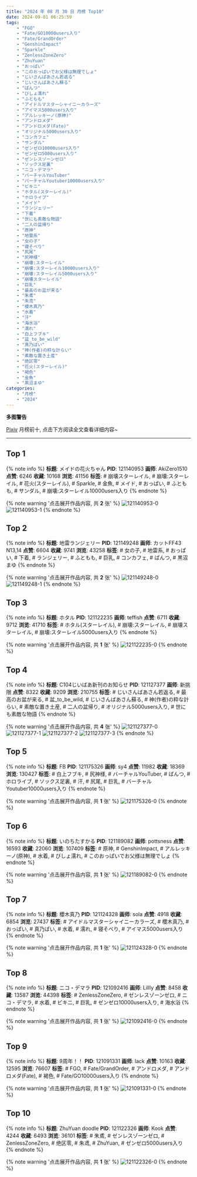 ```yaml
---
title: "2024 年 08 月 30 日 月榜 Top10"
date: 2024-09-01 06:25:59
tags:
    - "FGO"
    - "Fate/GO10000users入り"
    - "Fate/GrandOrder"
    - "GenshinImpact"
    - "Sparkle"
    - "ZenlessZoneZero"
    - "ZhuYuan"
    - "おっぱい"
    - "このおっぱいでお父様は無理でしょ"
    - "じいさんばあさん若返る"
    - "じいさんばあさん蘇る"
    - "ぱんつ"
    - "びしょ濡れ"
    - "ふともも"
    - "アイドルマスターシャイニーカラーズ"
    - "アイマス5000users入り"
    - "アルレッキーノ(原神)"
    - "アンドロメダ"
    - "アンドロメダ(Fate)"
    - "オリジナル5000users入り"
    - "コンカフェ"
    - "サンダル"
    - "ゼンゼロ10000users入り"
    - "ゼンゼロ5000users入り"
    - "ゼンレスゾーンゼロ"
    - "ソックス足裏"
    - "ニコ・デマラ"
    - "バーチャルYouTuber"
    - "バーチャルYoutuber10000users入り"
    - "ビキニ"
    - "ホタル(スターレイル)"
    - "ホロライブ"
    - "メイド"
    - "ランジェリー"
    - "下着"
    - "世にも素敵な物語"
    - "二人の盆帰り"
    - "原神"
    - "地雷系"
    - "女の子"
    - "寝そべり"
    - "尻尾"
    - "尻神様"
    - "崩壊:スターレイル"
    - "崩壊:スターレイル10000users入り"
    - "崩壊:スターレイル5000users入り"
    - "崩壊スターレイル"
    - "巨乳"
    - "最高のお盆が来る"
    - "朱鳶"
    - "朱鸢"
    - "櫻木真乃"
    - "水着"
    - "汗"
    - "海水浴"
    - "濡れ"
    - "白上フブキ"
    - "盆_to_be_wild"
    - "真乃ぱい"
    - "神(作者)の粋な計らい"
    - "素敵な置き土産"
    - "绝区零"
    - "花火(スターレイル)"
    - "褐色"
    - "金魚"
    - "黒沼まゆ"
categories:
    - "月榜"
    - "2024"
---
```


<i class="fa fa-triangle-exclamation"></i>**多图警告**<i class="fa fa-triangle-exclamation"></i>

[Pixiv](https://www.pixiv.net/) 月榜前十, 点击下方阅读全文查看详细内容~

<!-- more -->

---

## Top 1

{% note info %}
**标题**: メイドの花火ちゃん
**PID**: 121140953 **画师**: AkiZero1510
**点赞**: 6246 **收藏**: 10168 **浏览**: 41156
**标签**: # 崩壊スターレイル, # 崩壊:スターレイル, # 花火(スターレイル), # Sparkle, # 金魚, # メイド, # おっぱい, # ふともも, # サンダル, # 崩壊:スターレイル10000users入り
{% endnote %}

{% note warning '点击展开作品内容, 共 **2** 张' %}
![121140953-0](https://i.pixiv.re/img-original/img/2024/08/03/16/30/03/121140953_p0.jpg)
![121140953-1](https://i.pixiv.re/img-original/img/2024/08/03/16/30/03/121140953_p1.jpg)
{% endnote %}

## Top 2

{% note info %}
**标题**: 地雷ランジェリー
**PID**: 121149248 **画师**: カットFF43　N13,14
**点赞**: 6604 **收藏**: 9741 **浏览**: 43258
**标签**: # 女の子, # 地雷系, # おっぱい, # 下着, # ランジェリー, # ふともも, # 巨乳, # コンカフェ, # ぱんつ, # 黒沼まゆ
{% endnote %}

{% note warning '点击展开作品内容, 共 **2** 张' %}
![121149248-0](https://i.pixiv.re/img-original/img/2024/08/03/21/20/57/121149248_p0.png)
![121149248-1](https://i.pixiv.re/img-original/img/2024/08/03/21/20/57/121149248_p1.png)
{% endnote %}

## Top 3

{% note info %}
**标题**: ホタル
**PID**: 121122235 **画师**: teffish
**点赞**: 6711 **收藏**: 9712 **浏览**: 41710
**标签**: # ホタル(スターレイル), # 崩壊:スターレイル, # 崩壊スターレイル, # 崩壊:スターレイル5000users入り
{% endnote %}

{% note warning '点击展开作品内容, 共 **1** 张' %}
![121122235-0](https://i.pixiv.re/img-original/img/2024/08/03/00/00/15/121122235_p0.jpg)
{% endnote %}

## Top 4

{% note info %}
**标题**: C104じいばあ新刊のお知らせ
**PID**: 121127377 **画师**: 新挑限
**点赞**: 8322 **收藏**: 9209 **浏览**: 210755
**标签**: # じいさんばあさん若返る, # 最高のお盆が来る, # 盆_to_be_wild, # じいさんばあさん蘇る, # 神(作者)の粋な計らい, # 素敵な置き土産, # 二人の盆帰り, # オリジナル5000users入り, # 世にも素敵な物語
{% endnote %}

{% note warning '点击展开作品内容, 共 **4** 张' %}
![121127377-0](https://i.pixiv.re/img-original/img/2024/08/03/03/14/07/121127377_p0.jpg)
![121127377-1](https://i.pixiv.re/img-original/img/2024/08/03/03/14/07/121127377_p1.jpg)
![121127377-2](https://i.pixiv.re/img-original/img/2024/08/03/03/14/07/121127377_p2.jpg)
![121127377-3](https://i.pixiv.re/img-original/img/2024/08/03/03/14/07/121127377_p3.jpg)
{% endnote %}

## Top 5

{% note info %}
**标题**: FB
**PID**: 121175326 **画师**: sy4
**点赞**: 11982 **收藏**: 18369 **浏览**: 130427
**标签**: # 白上フブキ, # 尻神様, # バーチャルYouTuber, # ぱんつ, # ホロライブ, # ソックス足裏, # 汗, # 尻尾, # 巨乳, # バーチャルYoutuber10000users入り
{% endnote %}

{% note warning '点击展开作品内容, 共 **1** 张' %}
![121175326-0](https://i.pixiv.re/img-original/img/2024/08/04/17/25/21/121175326_p0.png)
{% endnote %}

## Top 6

{% note info %}
**标题**: いのちたすかる
**PID**: 121189082 **画师**: pottsness
**点赞**: 16593 **收藏**: 22060 **浏览**: 107409
**标签**: # 原神, # GenshinImpact, # アルレッキーノ(原神), # 水着, # びしょ濡れ, # このおっぱいでお父様は無理でしょ
{% endnote %}

{% note warning '点击展开作品内容, 共 **1** 张' %}
![121189082-0](https://i.pixiv.re/img-original/img/2024/08/05/00/00/44/121189082_p0.jpg)
{% endnote %}

## Top 7

{% note info %}
**标题**: 櫻木真乃
**PID**: 121124328 **画师**: sola
**点赞**: 4918 **收藏**: 6854 **浏览**: 27437
**标签**: # アイドルマスターシャイニーカラーズ, # 櫻木真乃, # おっぱい, # 真乃ぱい, # 水着, # 濡れ, # 寝そべり, # アイマス5000users入り
{% endnote %}

{% note warning '点击展开作品内容, 共 **1** 张' %}
![121124328-0](https://i.pixiv.re/img-original/img/2024/08/03/00/48/21/121124328_p0.jpg)
{% endnote %}

## Top 8

{% note info %}
**标题**: ニコ・デマラ
**PID**: 121092416 **画师**: Lillly
**点赞**: 8458 **收藏**: 13587 **浏览**: 44398
**标签**: # ZenlessZoneZero, # ゼンレスゾーンゼロ, # ニコ・デマラ, # 水着, # ビキニ, # 巨乳, # ゼンゼロ10000users入り, # 海水浴
{% endnote %}

{% note warning '点击展开作品内容, 共 **1** 张' %}
![121092416-0](https://i.pixiv.re/img-original/img/2024/08/02/00/20/05/121092416_p0.jpg)
{% endnote %}

## Top 9

{% note info %}
**标题**: 9周年！！
**PID**: 121091331 **画师**: lack
**点赞**: 10163 **收藏**: 12595 **浏览**: 76607
**标签**: # FGO, # Fate/GrandOrder, # アンドロメダ, # アンドロメダ(Fate), # 褐色, # Fate/GO10000users入り
{% endnote %}

{% note warning '点击展开作品内容, 共 **1** 张' %}
![121091331-0](https://i.pixiv.re/img-original/img/2024/08/02/00/00/22/121091331_p0.jpg)
{% endnote %}

## Top 10

{% note info %}
**标题**: ZhuYuan doodle
**PID**: 121122326 **画师**: Kook
**点赞**: 4244 **收藏**: 6493 **浏览**: 36101
**标签**: # 朱鳶, # ゼンレスゾーンゼロ, # ZenlessZoneZero, # 绝区零, # 朱鸢, # ZhuYuan, # ゼンゼロ5000users入り
{% endnote %}

{% note warning '点击展开作品内容, 共 **1** 张' %}
![121122326-0](https://i.pixiv.re/img-original/img/2024/08/03/00/00/32/121122326_p0.png)
{% endnote %}
